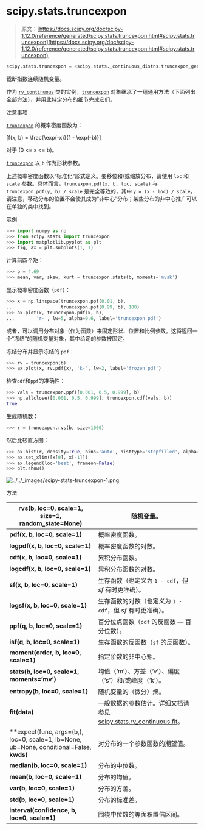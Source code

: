 # scipy.stats.truncexpon

> 原文：[https://docs.scipy.org/doc/scipy-1.12.0/reference/generated/scipy.stats.truncexpon.html#scipy.stats.truncexpon](https://docs.scipy.org/doc/scipy-1.12.0/reference/generated/scipy.stats.truncexpon.html#scipy.stats.truncexpon)

```py
scipy.stats.truncexpon = <scipy.stats._continuous_distns.truncexpon_gen object>
```

截断指数连续随机变量。

作为 [`rv_continuous`](scipy.stats.rv_continuous.html#scipy.stats.rv_continuous "scipy.stats.rv_continuous") 类的实例，[`truncexpon`](#scipy.stats.truncexpon "scipy.stats.truncexpon") 对象继承了一组通用方法（下面列出全部方法），并用此特定分布的细节完成它们。

注意事项

[`truncexpon`](#scipy.stats.truncexpon "scipy.stats.truncexpon") 的概率密度函数为：

\[f(x, b) = \frac{\exp(-x)}{1 - \exp(-b)}\]

对于 \(0 <= x <= b\)。

[`truncexpon`](#scipy.stats.truncexpon "scipy.stats.truncexpon") 以 `b` 作为形状参数。

上述概率密度函数以“标准化”形式定义。要移位和/或缩放分布，请使用 `loc` 和 `scale` 参数。具体而言，`truncexpon.pdf(x, b, loc, scale)` 与 `truncexpon.pdf(y, b) / scale` 是完全等效的，其中 `y = (x - loc) / scale`。请注意，移动分布的位置不会使其成为“非中心”分布；某些分布的非中心推广可以在单独的类中找到。

示例

```py
>>> import numpy as np
>>> from scipy.stats import truncexpon
>>> import matplotlib.pyplot as plt
>>> fig, ax = plt.subplots(1, 1) 
```

计算前四个矩：

```py
>>> b = 4.69
>>> mean, var, skew, kurt = truncexpon.stats(b, moments='mvsk') 
```

显示概率密度函数（`pdf`）：

```py
>>> x = np.linspace(truncexpon.ppf(0.01, b),
...                 truncexpon.ppf(0.99, b), 100)
>>> ax.plot(x, truncexpon.pdf(x, b),
...        'r-', lw=5, alpha=0.6, label='truncexpon pdf') 
```

或者，可以调用分布对象（作为函数）来固定形状、位置和比例参数。这将返回一个“冻结”的随机变量对象，其中给定的参数被固定。

冻结分布并显示冻结的 `pdf`：

```py
>>> rv = truncexpon(b)
>>> ax.plot(x, rv.pdf(x), 'k-', lw=2, label='frozen pdf') 
```

检查`cdf`和`ppf`的准确性：

```py
>>> vals = truncexpon.ppf([0.001, 0.5, 0.999], b)
>>> np.allclose([0.001, 0.5, 0.999], truncexpon.cdf(vals, b))
True 
```

生成随机数：

```py
>>> r = truncexpon.rvs(b, size=1000) 
```

然后比较直方图：

```py
>>> ax.hist(r, density=True, bins='auto', histtype='stepfilled', alpha=0.2)
>>> ax.set_xlim([x[0], x[-1]])
>>> ax.legend(loc='best', frameon=False)
>>> plt.show() 
```

![../../_images/scipy-stats-truncexpon-1.png](../Images/51e193966d118cad42aaaca39a475c16.png)

方法

| **rvs(b, loc=0, scale=1, size=1, random_state=None)** | 随机变量。 |
| --- | --- |
| **pdf(x, b, loc=0, scale=1)** | 概率密度函数。 |
| **logpdf(x, b, loc=0, scale=1)** | 概率密度函数的对数。 |
| **cdf(x, b, loc=0, scale=1)** | 累积分布函数。 |
| **logcdf(x, b, loc=0, scale=1)** | 累积分布函数的对数。 |
| **sf(x, b, loc=0, scale=1)** | 生存函数（也定义为 `1 - cdf`，但 *sf* 有时更准确）。 |
| **logsf(x, b, loc=0, scale=1)** | 生存函数的对数（也定义为 `1 - cdf`，但 *sf* 有时更准确）。 |
| **ppf(q, b, loc=0, scale=1)** | 百分位点函数（`cdf` 的反函数 — 百分位数）。 |
| **isf(q, b, loc=0, scale=1)** | 生存函数的反函数（`sf` 的反函数）。 |
| **moment(order, b, loc=0, scale=1)** | 指定阶数的非中心矩。 |
| **stats(b, loc=0, scale=1, moments=’mv’)** | 均值（‘m’）、方差（‘v’）、偏度（‘s’）和/或峰度（‘k’）。 |
| **entropy(b, loc=0, scale=1)** | 随机变量的（微分）熵。 |
| **fit(data)** | 一般数据的参数估计。详细文档请参见 [scipy.stats.rv_continuous.fit](https://docs.scipy.org/doc/scipy/reference/generated/scipy.stats.rv_continuous.fit.html#scipy.stats.rv_continuous.fit)。 |
| **expect(func, args=(b,), loc=0, scale=1, lb=None, ub=None, conditional=False, **kwds)** | 对分布的一个参数函数的期望值。 |
| **median(b, loc=0, scale=1)** | 分布的中位数。 |
| **mean(b, loc=0, scale=1)** | 分布的均值。 |
| **var(b, loc=0, scale=1)** | 分布的方差。 |
| **std(b, loc=0, scale=1)** | 分布的标准差。 |
| **interval(confidence, b, loc=0, scale=1)** | 围绕中位数的等面积置信区间。 |
